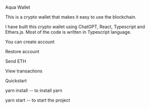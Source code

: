 Aqua Wallet

This is a crypto wallet that makes it easy to use the blockchain.

I have built this crypto wallet using ChatGPT, React, Typescript and Ethers.js.
Most of the code is written in Typescript language.

You can create account

Restore account

Send ETH

View transactions

Quickstart

yarn install -- to install yarn


yarn start -- to  start the project 
